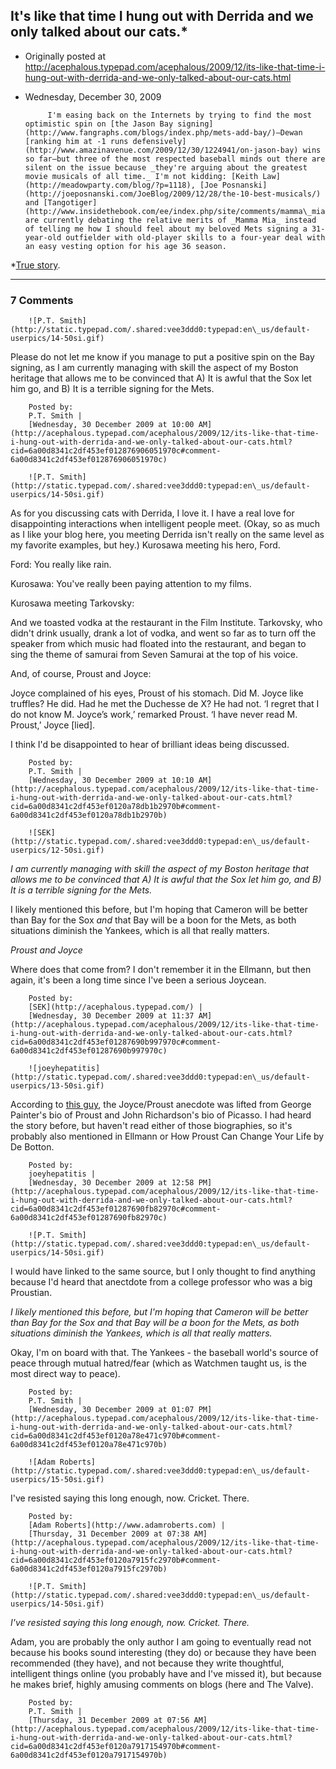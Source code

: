 ## It's like that time I hung out with Derrida and we only talked about our cats.*

 * Originally posted at http://acephalous.typepad.com/acephalous/2009/12/its-like-that-time-i-hung-out-with-derrida-and-we-only-talked-about-our-cats.html
 * Wednesday, December 30, 2009



			I'm easing back on the Internets by trying to find the most optimistic spin on [the Jason Bay signing](http://www.fangraphs.com/blogs/index.php/mets-add-bay/)—Dewan [ranking him at -1 runs defensively](http://www.amazinavenue.com/2009/12/30/1224941/on-jason-bay) wins so far—but three of the most respected baseball minds out there are silent on the issue because _they're arguing about the greatest movie musicals of all time._ I'm not kidding: [Keith Law](http://meadowparty.com/blog/?p=1118), [Joe Posnanski](http://joeposnanski.com/JoeBlog/2009/12/28/the-10-best-musicals/) and [Tangotiger](http://www.insidethebook.com/ee/index.php/site/comments/mamma\_mia\_poz\_v\_tango/) are currently debating the relative merits of _Mamma Mia_ instead of telling me how I should feel about my beloved Mets signing a 31-year-old outfielder with old-player skills to a four-year deal with an easy vesting option for his age 36 season. 

\*[True story](http://acephalous.typepad.com/acephalous/2005/07/theorys\_empire\_\_2.html?cid=7336425#comment-6a00d8341c2df453ef00d8344d67e553ef).

		

* * *

### 7 Comments 

		

                
[]()

	

		![P.T. Smith](http://static.typepad.com/.shared:vee3ddd0:typepad:en\_us/default-userpics/14-50si.gif)
	

	

		

Please do not let me know if you manage to put a positive spin on the Bay signing, as I am currently managing with skill the aspect of my Boston heritage that allows me to be convinced that A) It is awful that the Sox let him go, and B) It is a terrible signing for the Mets. 

	

		Posted by:
		P.T. Smith |
		[Wednesday, 30 December 2009 at 10:00 AM](http://acephalous.typepad.com/acephalous/2009/12/its-like-that-time-i-hung-out-with-derrida-and-we-only-talked-about-our-cats.html?cid=6a00d8341c2df453ef012876906051970c#comment-6a00d8341c2df453ef012876906051970c)

[]()

	

		![P.T. Smith](http://static.typepad.com/.shared:vee3ddd0:typepad:en\_us/default-userpics/14-50si.gif)
	

	

		

As for you discussing cats with Derrida, I love it. I have a real love for disappointing interactions when intelligent people meet. (Okay, so as much as I like your blog here, you meeting Derrida isn't really on the same level as my favorite examples, but hey.) Kurosawa meeting his hero, Ford.  

Ford: You really like rain.  

Kurosawa: You've really been paying attention to my films.

Kurosawa meeting Tarkovsky:  

And we toasted vodka at the restaurant in the Film Institute. Tarkovsky, who didn't drink usually, drank a lot of vodka, and went so far as to turn off the speaker from which music had floated into the restaurant, and began to sing the theme of samurai from Seven Samurai at the top of his voice.

And, of course, Proust and Joyce:  

Joyce complained of his eyes, Proust of his stomach. Did M. Joyce like truffles? He did. Had he met the Duchesse de X? He had not. ‘I regret that I do not know M. Joyce’s work,’ remarked Proust. ‘I have never read M. Proust,’ Joyce [lied].

I think I'd be disappointed to hear of brilliant ideas being discussed.  

	

		Posted by:
		P.T. Smith |
		[Wednesday, 30 December 2009 at 10:10 AM](http://acephalous.typepad.com/acephalous/2009/12/its-like-that-time-i-hung-out-with-derrida-and-we-only-talked-about-our-cats.html?cid=6a00d8341c2df453ef0120a78db1b2970b#comment-6a00d8341c2df453ef0120a78db1b2970b)

[]()

	

		![SEK](http://static.typepad.com/.shared:vee3ddd0:typepad:en\_us/default-userpics/12-50si.gif)
	

	

		

_I am currently managing with skill the aspect of my Boston heritage that allows me to be convinced that A) It is awful that the Sox let him go, and B) It is a terrible signing for the Mets._ 

I likely mentioned this before, but I'm hoping that Cameron will be better than Bay for the Sox _and_ that Bay will be a boon for the Mets, as both situations diminish the Yankees, which is all that really matters.

_Proust and Joyce_

Where does that come from?  I don't remember it in the Ellmann, but then again, it's been a long time since I've been a serious Joycean.

	

		Posted by:
		[SEK](http://acephalous.typepad.com/) |
		[Wednesday, 30 December 2009 at 11:37 AM](http://acephalous.typepad.com/acephalous/2009/12/its-like-that-time-i-hung-out-with-derrida-and-we-only-talked-about-our-cats.html?cid=6a00d8341c2df453ef01287690b997970c#comment-6a00d8341c2df453ef01287690b997970c)

[]()

	

		![joeyhepatitis](http://static.typepad.com/.shared:vee3ddd0:typepad:en\_us/default-userpics/13-50si.gif)
	

	

		

According to [this guy](http://westrow.wordpress.com/2009/05/18/proust-and-joyce-meet/), the Joyce/Proust anecdote was lifted from George Painter's bio of Proust and John Richardson's bio of Picasso. I had heard the story before, but haven't read either of those biographies, so it's probably also mentioned in Ellmann or How Proust Can Change Your Life by De Botton.

	

		Posted by:
		joeyhepatitis |
		[Wednesday, 30 December 2009 at 12:58 PM](http://acephalous.typepad.com/acephalous/2009/12/its-like-that-time-i-hung-out-with-derrida-and-we-only-talked-about-our-cats.html?cid=6a00d8341c2df453ef01287690fb82970c#comment-6a00d8341c2df453ef01287690fb82970c)

[]()

	

		![P.T. Smith](http://static.typepad.com/.shared:vee3ddd0:typepad:en\_us/default-userpics/14-50si.gif)
	

	

		

I would have linked to the same source, but I only thought to find anything because I'd heard that anectdote from a college professor who was a big Proustian.

 _I likely mentioned this before, but I'm hoping that Cameron will be better than Bay for the Sox and that Bay will be a boon for the Mets, as both situations diminish the Yankees, which is all that really matters._ 

Okay, I'm on board with that. The Yankees - the baseball world's source of peace through mutual hatred/fear (which as Watchmen taught us, is the most direct way to peace).

	

		Posted by:
		P.T. Smith |
		[Wednesday, 30 December 2009 at 01:07 PM](http://acephalous.typepad.com/acephalous/2009/12/its-like-that-time-i-hung-out-with-derrida-and-we-only-talked-about-our-cats.html?cid=6a00d8341c2df453ef0120a78e471c970b#comment-6a00d8341c2df453ef0120a78e471c970b)

[]()

	

		![Adam Roberts](http://static.typepad.com/.shared:vee3ddd0:typepad:en\_us/default-userpics/15-50si.gif)
	

	

		

I've resisted saying this long enough, now.  Cricket.  There.

	

		Posted by:
		[Adam Roberts](http://www.adamroberts.com) |
		[Thursday, 31 December 2009 at 07:38 AM](http://acephalous.typepad.com/acephalous/2009/12/its-like-that-time-i-hung-out-with-derrida-and-we-only-talked-about-our-cats.html?cid=6a00d8341c2df453ef0120a7915fc2970b#comment-6a00d8341c2df453ef0120a7915fc2970b)

[]()

	

		![P.T. Smith](http://static.typepad.com/.shared:vee3ddd0:typepad:en\_us/default-userpics/14-50si.gif)
	

	

		

_I've resisted saying this long enough, now. Cricket. There._

Adam, you are probably the only author I am going to eventually read not because his books sound interesting (they do) or because they have been recommended (they have), and not because they write thoughtful, intelligent things online (you probably have and I've missed it), but because he makes brief, highly amusing comments on blogs (here and The Valve).  

	

		Posted by:
		P.T. Smith |
		[Thursday, 31 December 2009 at 07:56 AM](http://acephalous.typepad.com/acephalous/2009/12/its-like-that-time-i-hung-out-with-derrida-and-we-only-talked-about-our-cats.html?cid=6a00d8341c2df453ef0120a7917154970b#comment-6a00d8341c2df453ef0120a7917154970b)

		

        